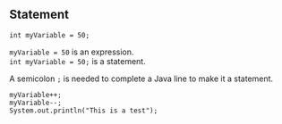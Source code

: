 ## Statement

    int myVariable = 50;

`myVariable = 50` is an expression. <br/>
`int myVariable = 50;` is a statement.

A semicolon `;` is needed to complete a Java line to make it a statement.

    myVariable++;
    myVariable--;
    System.out.println("This is a test");
